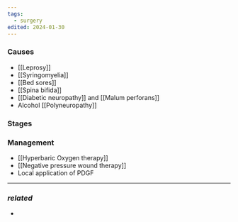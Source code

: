 ```yaml
---
tags:
  - surgery
edited: 2024-01-30
---
```

### Causes
- [[Leprosy]]
- [[Syringomyelia]]
- [[Bed sores]]
- [[Spina bifida]]
- [[Diabetic neuropathy]] and  [[Malum perforans]] 
- Alcohol [[Polyneuropathy]] 

### Stages

### Management
- [[Hyperbaric Oxygen therapy]]
- [[Negative pressure wound therapy]] 
- Local application of PDGF

---
### *related*
- 